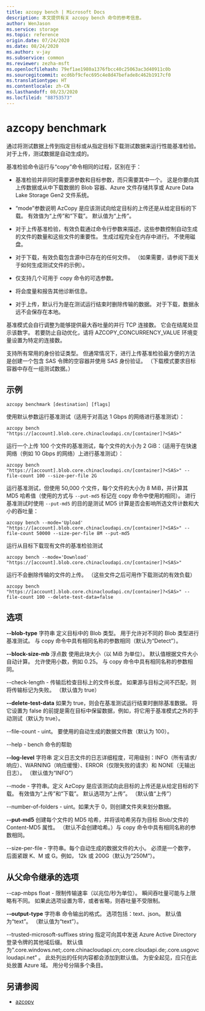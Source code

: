 ```yaml
---
title: azcopy bench | Microsoft Docs
description: 本文提供有关 azcopy bench 命令的参考信息。
author: WenJason
ms.service: storage
ms.topic: reference
origin.date: 07/24/2020
ms.date: 08/24/2020
ms.author: v-jay
ms.subservice: common
ms.reviewer: zezha-msft
ms.openlocfilehash: 79ef1ae1980a1376fbcc40c25063ac3d40911c0b
ms.sourcegitcommit: ecd6bf9cfec695c4e8d47befade8c462b1917cf0
ms.translationtype: HT
ms.contentlocale: zh-CN
ms.lasthandoff: 08/23/2020
ms.locfileid: "88753573"
---
```

# <a name="azcopy-benchmark"></a>azcopy benchmark

通过将测试数据上传到指定目标或从指定目标下载测试数据来运行性能基准检验。 对于上传，测试数据是自动生成的。

基准检验命令运行与“copy”命令相同的过程，区别在于： 

  - 基准检验并非同时需要源参数和目标参数，而只需要其中一个。 这是你要向其上传数据或从中下载数据的 Blob 容器、Azure 文件存储共享或 Azure Data Lake Storage Gen2 文件系统。

  - “mode”参数说明 AzCopy 是应该测试向给定目标的上传还是从给定目标的下载。 有效值为“上传”和“下载”。 默认值为“上传”。

  - 对于上传基准检验，有效负载通过命令行参数来描述，这些参数控制自动生成的文件的数量和这些文件的重要性。 生成过程完全在内存中进行。 不使用磁盘。

  - 对于下载，有效负载包含源中已存在的任何文件。 （如果需要，请参阅下面关于如何生成测试文件的示例）。
  
  - 仅支持几个可用于 copy 命令的可选参数。
  
  - 将会度量和报告其他诊断信息。
  
  - 对于上传，默认行为是在测试运行结束时删除传输的数据。  对于下载，数据永远不会保存在本地。

基准模式会自行调整为能够提供最大吞吐量的并行 TCP 连接数。 它会在结尾处显示该数字。 若要防止自动优化，请将 AZCOPY_CONCURRENCY_VALUE 环境变量设置为特定的连接数。 

支持所有常用的身份验证类型。 但通常情况下，进行上传基准检验最方便的方法是创建一个包含 SAS 令牌的空容器并使用 SAS 身份验证。 （下载模式要求目标容器中存在一组测试数据。）

## <a name="examples"></a>示例

```azcopy
azcopy benchmark [destination] [flags]
```

使用默认参数运行基准测试（适用于对高达 1 Gbps 的网络进行基准测试）：

```azcopy
azcopy bench "https://[account].blob.core.chinacloudapi.cn/[container]?<SAS>"
```
运行一个上传 100 个文件的基准测试，每个文件的大小为 2 GiB：（适用于在快速网络（例如 10 Gbps 的网络）上进行基准测试）：

```azcopy
azcopy bench "https://[account].blob.core.chinacloudapi.cn/[container]?<SAS>" --file-count 100 --size-per-file 2G
```
运行基准测试，但使用 50,000 个文件，每个文件的大小为 8 MiB，并计算其 MD5 哈希值（使用的方式与 `--put-md5` 标记在 copy 命令中使用的相同）。 进行基准测试时使用 `--put-md5` 的目的是测试 MD5 计算是否会影响所选文件计数和大小的吞吐量：

```azcopy
azcopy bench --mode='Upload' "https://[account].blob.core.chinacloudapi.cn/[container]?<SAS>" --file-count 50000 --size-per-file 8M --put-md5
```

运行从目标下载现有文件的基准检验测试

```azcopy
azcopy bench --mode='Download' "https://[account].blob.core.chinacloudapi.cn/[container]?<SAS>"
```

运行不会删除传输的文件的上传。 （这些文件之后可用作下载测试的有效负载）

```azcopy
azcopy bench "https://[account].blob.core.chinacloudapi.cn/[container]?<SAS>" --file-count 100 --delete-test-data=false
```

## <a name="options"></a>选项

**--blob-type** 字符串  定义目标中的 Blob 类型。 用于允许对不同的 Blob 类型进行基准测试。 与 copy 命令中具有相同名称的参数相同（默认为“Detect”）。

**--block-size-mb** 浮点数  使用此块大小（以 MiB 为单位）。 默认值根据文件大小自动计算。 允许使用小数，例如 0.25。 与 copy 命令中具有相同名称的参数相同。

--check-length - 传输后检查目标上的文件长度。 如果源与目标之间不匹配，则将传输标记为失败。 （默认值为 true）

**--delete-test-data**  如果为 true，则会在基准测试运行结束时删除基准数据。  将它设置为 false 的前提是需在目标中保留数据，例如，将它用于基准模式之外的手动测试（默认为 true）。

--file-count - uint。  要使用的自动生成的数据文件数（默认为 100）。

--help - bench 命令的帮助

**--log-level** 字符串 定义日志文件的日志详细程度，可用级别：INFO（所有请求/响应）、WARNING（响应缓慢）、ERROR（仅限失败的请求）和 NONE（无输出日志）。 （默认值为“INFO”）

--mode - 字符串。定义 AzCopy 是应该测试向此目标的上传还是从给定目标的下载。 有效值为“上传”和“下载”。 默认选项为“上传”。 （默认值“上传”）

--number-of-folders - uint。如果大于 0，则创建文件夹来划分数据。

**--put-md5**  创建每个文件的 MD5 哈希，并将该哈希另存为目标 Blob/文件的 Content-MD5 属性。 （默认不会创建哈希。）与 copy 命令中具有相同名称的参数相同。

--size-per-file - 字符串。每个自动生成的数据文件的大小。 必须是一个数字，后面紧跟 K、M 或 G。例如， 12k 或 200G（默认为“250M”）。

## <a name="options-inherited-from-parent-commands"></a>从父命令继承的选项

--cap-mbps float - 限制传输速率（以兆位/秒为单位）。 瞬间吞吐量可能与上限略有不同。 如果此选项设置为零，或者省略，则吞吐量不受限制。

**--output-type** 字符串  命令输出的格式。 选项包括：text、json。 默认值为“text”。 （默认值为“text”）。

--trusted-microsoft-suffixes string 指定可向其中发送 Azure Active Directory 登录令牌的其他域后缀。  默认值为“.core.windows.net;.core.chinacloudapi.cn;.core.cloudapi.de;.core.usgovcloudapi.net” 。 此处列出的任何内容都会添加到默认值。 为安全起见，应只在此处放置 Azure 域。 用分号分隔多个条目。


## <a name="see-also"></a>另请参阅

- [azcopy](storage-ref-azcopy.md)
